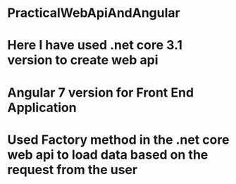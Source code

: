 # PracticalWebApiAndAngular
# Here I have used .net core 3.1 version to create web api
# Angular 7 version for Front End Application
# Used Factory method in the .net core web api to load data based on the request from the user
